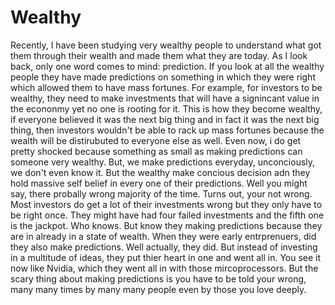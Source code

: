 # Wealthy

Recently, I have been studying very wealthy people to understand what got them through their wealth and made them what they are today. As I look back, only one word comes to mind: prediction. If you look at all the wealthy people they have made predictions on something in which they were right which allowed them to have mass fortunes. For example, for investors to be wealthy, they need to make investments that will have a signincant value in the econonmy yet no one is rooting for it. This is how they become wealthy, if everyone believed it was the next big thing and in fact it was the next big thing, then investors wouldn't be able to rack up mass fortunes because the wealth will be distirubuted to everyone else as well. Even now, i do get pretty shocked because something as small as making predictions can someone very wealthy. But, we make predictions everyday, unconciously, we don't even know it. But the wealthy make concious decision adn they hold massive self belief in every one of their predictions. Well you might say, there probally wrong majority of the time. Turns out, your not wrong. Most investors do get a lot of their investments wrong but they only have to be right once. They might have had four failed investments and the fifth one is the jackpot. Who knows. But know they making predictions because they are in already in a state of wealth. When they were early entrprenuers, did they also make predictions. Well actually, they did. But instead of investing in a multitude of ideas, they put thier heart in one and went all in. You see it now like Nvidia, which they went all in with those mircoprocessors. But the scary thing about making predictions is you have to be told your wrong, many many times by many many people even by those you love deeply. 
